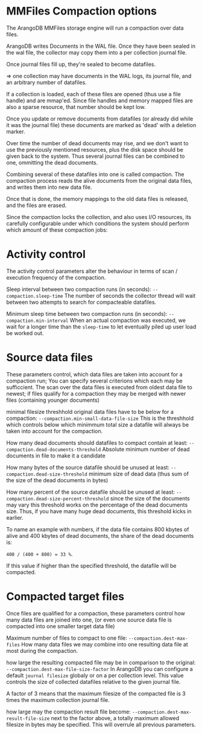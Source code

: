 MMFiles Compaction options
==========================

The ArangoDB MMFiles storage engine will run a compaction over data files.

ArangoDB writes Documents in the WAL file. Once they have been sealed in the wal file,
the collector may copy them into a per collection journal file. 

Once journal files fill up, they're sealed to become datafiles.

=> one collection may have documents in the WAL logs, its journal file, and an arbitrary 
number of datafiles.

If a collection is loaded, each of these files are opened (thus use a file handle) and 
are mmap'ed. Since file handles and memory mapped files are also a sparse resource, 
that number should be kept low.

Once you update or remove documents from datafiles (or already did while it was the journal file)
these documents are marked as 'dead' with a deletion marker.

Over time the number of dead documents may rise, and we don't want to use the previously mentioned
resources, plus the disk space should be given back to the system.
Thus several journal files can be combined to one, ommitting the dead documents.

Combining several of these datafiles into one is called compaction. The compaction process reads
the alive documents from the original data files, and writes them into new data file.

Once that is done, the memory mappings to the old data files is released, and the files are erased.

Since the compaction locks the collection, and also uses I/O resources, its carefully configurable
under which conditions the system should perform which amount of these compaction jobs:


# Activity control
The activity control parameters alter the behaviour in terms of scan / execution frequency
of the compaction.

Sleep interval between two compaction runs (in seconds):
`--compaction.sleep-time`
The number of seconds the collector thread will wait between two attempts to search for 
compacteable datafiles.

Minimum sleep time between two compaction runs (in seconds):
`--compaction.min-interval`
When an actual compaction was executed, we wait for a longer time than the `sleep-time`
to let eventually piled up user load be worked out. 


# Source data files
These parameters control, which data files are taken into account for a compaction run;
You can specify several criterions which each may be sufficcient.
The scan over the data files is executed from oldest data file to newest; if files 
qualify for a compaction they may be merged with newer files (containing younger
documents)

minimal filesize threshhold original data files have to be below for a compaction:
`--compaction.min-small-data-file-size`
This is the threshhold which controls below which minimmum total size a datafile
will always be taken into account for the compaction.

How many dead documents should datafiles to compact contain at least:
`--compaction.dead-documents-threshold`
Absolute minimum number of dead documents in file to make it a candidate

How many bytes of the source datafile should be unused at least:
`--compaction.dead-size-threshold`
minimum size of dead data (thus sum of the size of the dead documents in bytes)

How many percent of the source datafile should be unused at least:
`--compaction.dead-size-percent-threshold`
since the size of the documents may vary this threshold works on the 
percentage of the dead documents size. Thus, if you have many huge
dead documents, this threshold kicks in earlier. 

To name an example with numbers, if the data file contains 800 kbytes of alive
and 400 kbytes of dead documents, the share of the dead documents is:

`400 / (400 + 800) = 33 %`.

If this value if higher than the specified threshold, the datafile will be compacted.


# Compacted target files
Once files are qualified for a compaction, these parameters control 
how many data files are joined into one, (or even one source data file is compacted into
one smaller target data file)

Maximum number of files to compact to one file:
`--compaction.dest-max-files`
How many data files we may combine into one resulting data file at most during the compaction.

how large the resulting compacted file may be in comparison to the original:
`--compaction.dest-max-file-size-factor`
In ArangoDB you can configure a default `journal filesize` globaly or on a per collection level.
This value controls the size of collected datafiles relative to the given journal file.

A factor of 3 means that the maximum filesize of the compacted file is
3 times the maximum collection journal file.

how large may the compaction result file become:
`--compaction.dest-max-result-file-size`
next to the factor above, a totally maximum allowed filesize in bytes may be specified.
This will overrule all previous parameters. 

